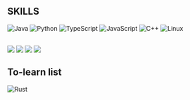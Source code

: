 <!-- ![alt text](https://github.com/brytemorio/brytemorio/blob/main/BinaryKid.jpg?raw=true) -->

 <!-- <a href="https://app.daily.dev/brytemorio"><img src="https://api.daily.dev/devcards/efa13de162ae43418d1c68d82abaca96.png?r=hg5" width="350" height="400" alt="Bryte Morio's Dev Card"/></a> -->  
<!-- ![image]({BadgeURLHere}) -->



## SKILLS
 ![Java](https://img.shields.io/badge/java-%23ED8B00.svg?style=for-the-badge&logo=openjdk&logoColor=white)
 ![Python](https://img.shields.io/badge/python-3670A0?style=for-the-badge&logo=python&logoColor=ffdd54)
 ![TypeScript](https://img.shields.io/badge/typescript-%23007ACC.svg?style=for-the-badge&logo=typescript&logoColor=white) 
 ![JavaScript](https://img.shields.io/badge/javascript-%23323330.svg?style=for-the-badge&logo=javascript&logoColor=%23F7DF1E)
 ![C++](https://img.shields.io/badge/c++-%2300599C.svg?style=for-the-badge&logo=c%2B%2B&logoColor=white)
![Linux](https://img.shields.io/badge/Linux-FCC624?style=for-the-badge&logo=linux&logoColor=black)
<br />
<br />

<!-- ## STATS
[![Language usage](https://github-readme-stats-sepia-eta-61.vercel.app/api/top-langs/?username=brytemorio&size_weight=0.1&count-weight=0.6&exclude_repo=WavesGatewayFramework&langs_count=10&hide=html,css,scss,dockerfile&layout=compact&show_icon=true&theme=transparent&card_width=600)](https://github.com/brytemorio/github-readme-stats)
<br />
<br />
-->

![](http://github-profile-summary-cards.vercel.app/api/cards/profile-details?username=brytemorio&theme=tokyonight)
![](http://github-profile-summary-cards.vercel.app/api/cards/repos-per-language?username=brytemorio&theme=tokyonight)
![](http://github-profile-summary-cards.vercel.app/api/cards/most-commit-language?username=brytemorio&theme=tokyonight)
![](http://github-profile-summary-cards.vercel.app/api/cards/productive-time?username=brytemorio&theme=tokyonight&utcOffset=1)


## To-learn list
![Rust](https://img.shields.io/badge/rust-%23000000.svg?style=for-the-badge&logo=rust&logoColor=white)

 


